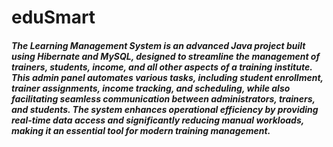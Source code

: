 # eduSmart
##### The Learning Management System is an advanced Java project built using Hibernate and MySQL, designed to streamline the management of trainers, students, income, and all other aspects of a training institute. This admin panel automates various tasks, including student enrollment, trainer assignments, income tracking, and scheduling, while also facilitating seamless communication between administrators, trainers, and students. The system enhances operational efficiency by providing real-time data access and significantly reducing manual workloads, making it an essential tool for modern training management.
